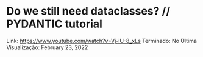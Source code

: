 # Do we still need dataclasses? // PYDANTIC tutorial

Link: https://www.youtube.com/watch?v=Vj-iU-8_xLs
Terminado: No
Última Visualização: February 23, 2022